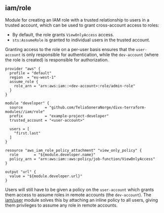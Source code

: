 ## iam/role

Module for creating an IAM role with a trusted relationship to users in a trusted account, 
which can be used to grant cross-account access to roles: 

- By default, the role grants `ViewOnlyAccess` access.
- `sts:AssumeRole` is granted to individual users in the trusted account.

Granting access to the role on a per-user basis ensures that the `user-account` is only responsible
for authentication, while the `dev-account` (where the role is created) is responsible for authorization.

```hcl
provider "aws" {
  profile = "default"
  region  = "eu-west-1"
  assume_role {
    role_arn = "arn:aws:iam::<dev-account>:role/admin-role"
  }
}

module "developer" {
  source          = "github.com/TeliaSoneraNorge/divx-terraform-modules//iam/role"
  prefix          = "example-project-developer"
  trusted_account = "<user-account>"

  users = [
    "first.last"
  ]
}

resource "aws_iam_role_policy_attachment" "view_only_policy" {
  role       = "${module.developer.name}"
  policy_arn = "arn:aws:iam::aws:policy/job-function/ViewOnlyAccess"
}

output "url" {
  value = "${module.developer.url}"
}
```

Users will still have to be given a policy on the `user-account` which
grants them access to assume roles in remote accounts (the `dev-account`).
The [iam/user](../user/README.md) module solves this by attaching an inline
policy to all users, giving them privileges to assume any role in remote 
accounts.

